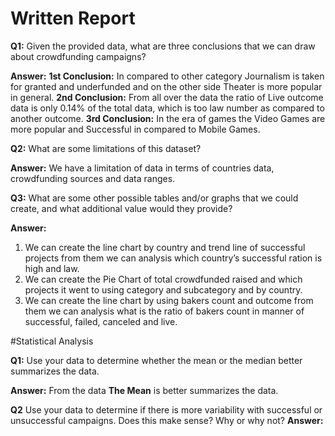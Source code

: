 # Written Report


**Q1:** Given the provided data, what are three conclusions that we can draw about crowdfunding campaigns?

**Answer:**
**1st Conclusion:** In compared to other category Journalism is taken for granted and underfunded and on the other side Theater is more popular in general.
**2nd Conclusion:** From all over the data the ratio of Live outcome data is only 0.14% of the total data, which is too law number as compared to another outcome.
**3rd Conclusion:** In the era of games the Video Games are more popular and Successful in compared to Mobile Games.

**Q2:** What are some limitations of this dataset?

**Answer:** We have a limitation of data in terms of countries data, crowdfunding sources and data ranges.

**Q3:** What are some other possible tables and/or graphs that we could create, and what additional value would they provide?

**Answer:**
1)	We can create the line chart by country and trend line of successful projects from them we can analysis which country’s successful ration is high and law.
2)	We can create the Pie Chart of total crowdfunded raised and which projects it went to using category and subcategory and by country.
3)	We can create the line chart by using bakers count and outcome from them we can analysis what is the ratio of bakers count in manner of successful, failed, canceled and live.

#Statistical Analysis

**Q1:** Use your data to determine whether the mean or the median better summarizes the data. 

**Answer:** From the data **The Mean** is better summarizes the data.


**Q2** Use your data to determine if there is more variability with successful or unsuccessful campaigns. Does this make sense? Why or why not?
**Answer:** 
